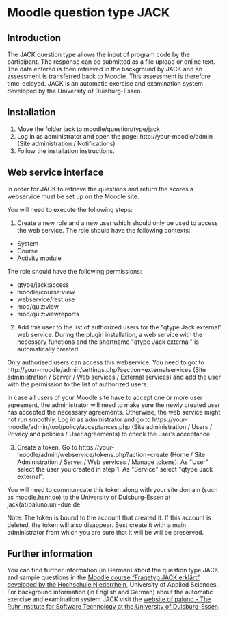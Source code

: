 # Moodle question type JACK #
## Introduction

The JACK question type allows the input of program code by the participant. The response can be submitted as a file upload or online text. The data entered is then retrieved in the background by JACK and an assessment is transferred back to Moodle. This assessment is therefore time-delayed. JACK is an automatic exercise and examination system developed by the University of Duisburg-Essen.

## Installation
1. Move the folder jack to moodle/question/type/jack
2. Log in as administrator and open the page: http://your-moodle/admin (Site administration / Notifications)
3. Follow the installation instructions.

## Web service interface
In order for JACK to retrieve the questions and return the scores a webservice must be set up on the Moodle site.

You will need to execute the following steps:

1. Create a new role and a new user which should only be used to access the web service.
The role should have the following contexts:
- System
- Course 
- Activity module

The role should have the following permissions:
- qtype/jack:access
- moodle/course:view
- webservice/rest:use
- mod/quiz:view
- mod/quiz:viewreports

2. Add this user to the list of authorized users for the "qtype Jack external" web service.
During the plugin installation, a web service with the necessary functions and the shortname "qtype Jack external" is automatically created.

Only authorised users can access this webservice. You need to got to
http://your-moodle/admin/settings.php?section=externalservices (Site administration / Server / Web services / External services) and add the user with the permission to the list of authorized users.

In case all users of your Moodle site have to accept one or more user agreement, the administrator will need to make sure the newly created user has accepted the necessary agreements. Otherwise, the web service might not run smoothly. Log in as administrator and go to https://your-moodle/admin/tool/policy/acceptances.php (Site administration / Users / Privacy and policies / User agreements) to check the user’s acceptance.

3. Create a token. Go to https://your-moodle/admin/webservice/tokens.php?action=create (Home / Site Administration / Server / Web services / Manage tokens). As "User" select the user you created in step 1. As "Service" select "qtype Jack external".

You will need to communicate this token along with your site domain (such as moodle.hsnr.de) to the University of Duisburg-Essen at jack(at)paluno.uni-due.de.

Note: The token is bound to the account that created it. If this account is deleted, the token will also disappear. Best create it with a main administrator from which you are sure that it will be will be preserved.

## Further information
You can find further information (in German) about the question type JACK and sample questions in the [Moodle course “Fragetyp JACK erklärt” developed by the Hochschule Niederrhein](https://moodle.hsnr.de/course/view.php?id=9059), University of Applied Sciences. For background information (in English and German) about the automatic exercise and examination system JACK visit the [website of paluno - The Ruhr Institute for Software Technology at the University of Duisburg-Essen](https://s3.paluno.uni-due.de/en/forschung/spalte1/e-learning-und-e-assessment).
